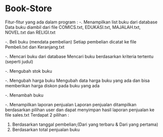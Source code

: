 # Book-Store 
Fitur-fitur yang ada dalam program :
-. Menampilkan list buku dari database
Data buku diambil dari file COMICS.txt, EDUKASI.txt, MAJALAH.txt, NOVEL.txt dan RELIGI.txt

-. Beli buku (mendata pembelian)
Setiap pembelian dicatat ke file Pembeli.txt dan Keranjang.txt

-. Mencari buku dari database
Mencari buku berdasarkan kriteria tertentu (seperti judul)

-. Mengubah stok buku

-. Mengubah harga buku
Mengubah data harga buku yang ada dan bisa memberikan harga diskon pada buku yang ada

-. Menambah buku

-. Menampilkan laporan penjualan
Laporan penjualan ditampilkan berdasarkan pilihan user dan dapat menyimpan hasil laporan penjualan ke file sales.txt
Terdapat 2 pilihan :
1. Berdasarkan tanggal pembelian;(Dari yang terbaru
& Dari yang pertama)
2. Berdasarkan total penjualan buku
